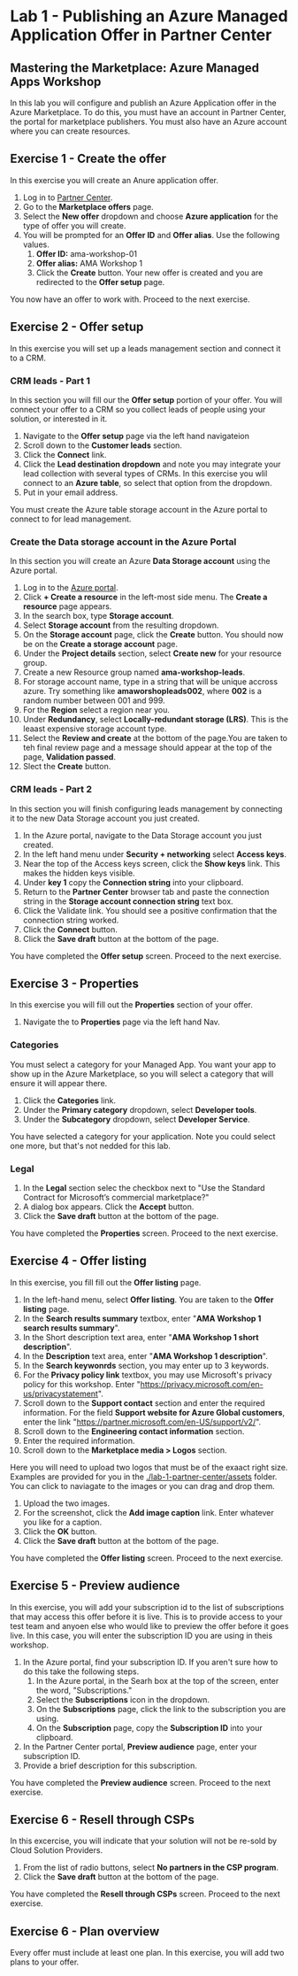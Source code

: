 # Lab 1 - Publishing an Azure Managed Application Offer in Partner Center

## Mastering the Marketplace: Azure Managed Apps Workshop

In this lab you will configure and publish an Azure Application offer in the Azure Marketplace. To do this, you must have an account in Partner Center, the portal for marketplace publishers. You must also have an Azure account where you can create resources.

## Exercise 1 - Create the offer

In this exercise you will create an Anure application offer.

1. Log in to [Partner Center](https://partner.microsoft.com/en-us/dashboard/home).
1. Go to the **Marketplace offers** page.
1. Select the **New offer** dropdown and choose **Azure application** for the type of offer you will create.
1. You will be prompted for an **Offer ID** and **Offer alias**. Use the following values.
    1. **Offer ID:** ama-workshop-01
    1. **Offer alias:** AMA Workshop 1
    1. Click the **Create** button. Your new offer is created and you are redirected to the **Offer setup** page.

You now have an offer to work with. Proceed to the next exercise.

## Exercise 2 - Offer setup

In this exercise you will set up a leads management section and connect it to a CRM.

### CRM leads - Part 1

In this section you will fill our the **Offer setup** portion of your offer. You will connect your offer to a CRM so you collect leads of people using your solution, or interested in it.

1. Navigate to the **Offer setup** page via the left hand navigateion
1. Scroll down to the **Customer leads** section.
1. Click the **Connect** link.
1. Click the **Lead destination dropdown** and note you may integrate your lead collection with several types of CRMs. In this exercise you wlil connect to an **Azure table**, so select that option from the dropdown.
1. Put in your email address.

You must create the Azure table storage account in the Azure portal to connect to for lead management.

### Create the Data storage account in the Azure Portal

In this section you will create an Azure **Data Storage account** using the Azure portal.

1. Log in to the [Azure portal](https://portal.azure.com/).
1. Click **+ Create a resource** in the left-most side menu. The **Create a resource** page appears.
1. In the search box, type **Storage account**.
1. Select **Storage account** from the resulting dropdown.
1. On the **Storage account** page, click the **Create** button. You should now be on the **Create a storage account** page.
1. Under the **Project details** section, select **Create new** for your resource group.
1. Create a new Resource group named **ama-workshop-leads**.
1. For storage account name, type in a string that will be unique accross azure. Try something like **amaworshopleads002**, where **002** is a random number between 001 and 999.
1. For the **Region** select a region near you.
1. Under **Redundancy**, select **Locally-redundant storage (LRS)**. This is the leaast expensive storage account type.
1. Select the **Review and create** at the bottom of the page.You are taken to teh final review page and a message should appear at the top of the page, **Validation passed**.
1. Slect the **Create** button.


### CRM leads - Part 2

In this section you will finish configuring leads management by connecting it to the new Data Storage account you just created.

1. In the Azure portal, navigate to the Data Storage account you just created.
1. In the left hand menu under **Security + networking** select **Access keys**.
1. Near the top of the Access keys screen, click the **Show keys** link. This makes the hidden keys visible.
1. Under **key 1** copy the **Connection string** into your clipboard.
1. Return to the **Partner Center** browser tab and paste the connection string in the **Storage account connection string** text box.
1. Click the Validate link. You should see a positive confirmation that the connection string worked.
1. Click the **Connect** button.
1. Click the **Save draft** button at the bottom of the page.

You have completed the **Offer setup** screen. Proceed to the next exercise.

## Exercise 3 - Properties

In this exercise you will fill out the **Properties** section of your offer. 

1. Navigate the to **Properties** page via the left hand Nav.

### Categories

You must select a category for your Managed App. You want your app to show up in the Azure Marketplace, so you will select a category that will ensure it will appear there.

1. Click the **Categories** link.
1. Under the **Primary category** dropdown, select **Developer tools**.
1. Under the **Subcategory** dropdown, select **Developer Service**.

You have selected a category for your application. Note you could select one more, but that's not nedded for this lab.

### Legal

1. In the **Legal** section selec the checkbox next to "Use the Standard Contract for Microsoft’s commercial marketplace?"
1. A dialog box appears. Click the **Accept** button.
1. Click the **Save draft** button at the bottom of the page.

You have completed the **Properties** screen. Proceed to the next exercise.

## Exercise 4 - Offer listing

In this exercise, you fill fill out the **Offer listing** page.

1. In the left-hand menu, select **Offer listing**. You are taken to the **Offer listing** page.
1. In the **Search results summary** textbox, enter "**AMA Workshop 1 search results summary**".
1. In the Short description text area, enter "**AMA Workshop 1 short description**".
1. In the **Description** text area, enter "**AMA Workshop 1 description**".
1. In the **Search keywonrds** section, you may enter up to 3 keywords.
1. For the **Privacy policy link** textbox, you may use Microsoft's privacy policy for this workshop. Enter "https://privacy.microsoft.com/en-us/privacystatement".
1. Scroll down to the **Support contact** section and enter the required information. For the field **Support website for Azure Global customers**, enter the link "https://partner.microsoft.com/en-US/support/v2/".
1. Scroll down to the **Engineering contact information** section.
1. Enter the required information.
1. Scroll down to the **Marketplace media > Logos** section.

Here you will need to upload two logos that must be of the exaact right size. Examples are provided for you in the [./lab-1-partner-center/assets](./lab-1--partner-center/assets) folder. You can click to naviagate to the images or you can drag and drop them.

1. Upload the two images.
1. For the screenshot, click the **Add image caption** link. Enter whatever you like for a caption.
1. Click the **OK** button.
1. Click the **Save draft** button at the bottom of the page.

You have completed the **Offer listing** screen. Proceed to the next exercise.

## Exercise 5 - Preview audience

In this exercise, you will add your subscription id to the list of subscriptions that may access this offer before it is live. This is to provide access to your test team and anyoen else who would like to preview the offer before it goes live. In this case, you will enter the subscription ID you are using in theis workshop.

1. In the Azure portal, find your subscription ID. If you aren't sure how to do this take the following steps.
    1. In the Azure portal, in the Searh box at the top of the screen, enter the word, "Subscriptions."
    1. Select the **Subscriptions** icon in the dropdown.
    1. On the **Subscriptions** page, click the link to the subscription you are using.
    1. On the **Subscription** page, copy the **Subscription ID** into your clipboard.
1. In the Partner Center portal, **Preview audience** page, enter your subscription ID.
1. Provide a brief description for this subscription.

You have completed the **Preview audience** screen. Proceed to the next exercise.

## Exercise 6 - Resell through CSPs

In this excercise, you will indicate that your solution will not be re-sold by Cloud Solution Providers.

1. From the list of radio buttons, select **No partners in the CSP program**.
1. Click the **Save draft** button at the bottom of the page.

You have completed the **Resell through CSPs** screen. Proceed to the next exercise.

## Exercise 6 - Plan overview

Every offer must include at least one plan. In this exercise, you will add two plans to your offer.




